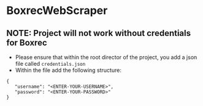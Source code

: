 # BoxrecWebScraper


## NOTE: Project will not work without credentials for Boxrec

- Please ensure that within the root director of the project, you add a json file called `credentials.json`
- Within the file add the following structure:

```
{
   "username": "<ENTER-YOUR-USERNAME>",
   "password": "<ENTER-YOUR-PASSWORD>"
}
```